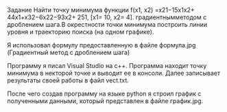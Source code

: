 Задание
Найти точку минимума функции f(x1, x2) =x21−15x1x2+ 44x1+x32−6x22−93x2+ 251,
[x1= 10, x2= 4].
градиентнымметодом с дроблением шага.В окрестности точки минимума построить линии уровня и траекторию поиска (на одном графике). 

Я использовал формулу предоставленную в файле формула.jpg (Градиентный метод с дроблением шага)

Программу я писал Visual Studio на с++.
Программа находит точку минимума в некторой точке и выводит ее в консоли. Далее записывает результаты своей работы в файл vect.txt.

После чего создав программу на языке python я строил график с полученными данными, который представлен
в файле график.jpg.

